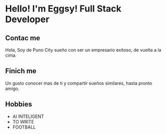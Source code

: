 # Hello! I'm Eggsy! Full Stack Developer

## Contac me
Hola, Soy de Puno City sueño con ser un empresario exitoso, de vuelta a la cima.

## Finich me
Un gusto conocer mas de ti y compartir sueños similares, hasta pronto amigo.

## Hobbies
- AI INTELIGENT
- TO WRITE
- FOOTBALL